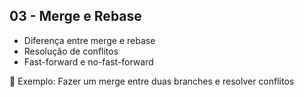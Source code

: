 ## 03 - Merge e Rebase

- Diferença entre merge e rebase
- Resolução de conflitos
- Fast-forward e no-fast-forward

🚀 Exemplo: Fazer um merge entre duas branches e resolver conflitos
